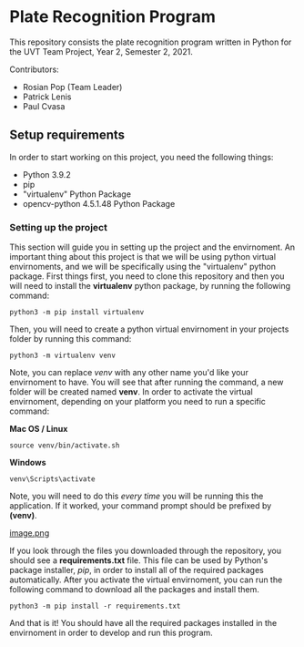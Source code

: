 # Plate Recognition Program

This repository consists the plate recognition program written in Python for the UVT Team Project, Year 2, Semester 2, 2021.

Contributors:
* Rosian Pop (Team Leader)
* Patrick Lenis
* Paul Cvasa

## Setup requirements

In order to start working on this project, you need the following things:

* Python 3.9.2
* pip
* "virtualenv" Python Package
* opencv-python 4.5.1.48 Python Package

### Setting up the project

This section will guide you in setting up the project and the envirnoment. An important thing about this project is that we will be using python virtual envirnoments, and we will be specifically using the "virtualenv" python package. First things first, you need to clone this repository and then you will need to install the **virtualenv** python package, by running the following command:

```
python3 -m pip install virtualenv
```

Then, you will need to create a python virtual envirnoment in your projects folder by running this command:

```
python3 -m virtualenv venv
```

Note, you can replace *venv* with any other name you'd like your envirnoment to have. You will see that after running the command, a new folder will be created named **venv**. In order to activate the virtual envirnoment, depending on your platform you need to run a specific command:

**Mac OS / Linux**
```
source venv/bin/activate.sh
```

**Windows**
```
venv\Scripts\activate
```

Note, you will need to do this *every time* you will be running this the application. If it worked, your command prompt should be prefixed by **(venv)**.

[image.png](https://postimg.cc/0KZPybFn)

If you look through the files you downloaded through the repository, you should see a **requirements.txt** file. This file can be used by Python's package installer, *pip*, in order to install all of the required packages automatically. After you activate the virtual envirnoment, you can run the following command to download all the packages and install them.

```
python3 -m pip install -r requirements.txt
```

And that is it! You should have all the required packages installed in the envirnoment in order to develop and run this program.